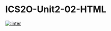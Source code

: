 # ICS2O-Unit2-02-HTML
[![linter](https://github.com/Mr-Ohara/ICS20-Unit2-02-HTML/workflows/linter/badge.svg)](https://github.com/marketplace/actions/super-linter)      

